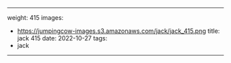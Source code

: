 
---
weight: 415
images:
- https://jumpingcow-images.s3.amazonaws.com/jack/jack_415.png
title: jack 415
date: 2022-10-27
tags:
- jack
---
